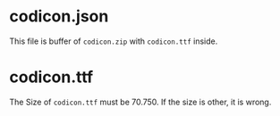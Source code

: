 # codicon.json
This file is buffer of `codicon.zip` with `codicon.ttf` inside.

# codicon.ttf
The Size of `codicon.ttf` must be 70.750.
If the size is other, it is wrong.
